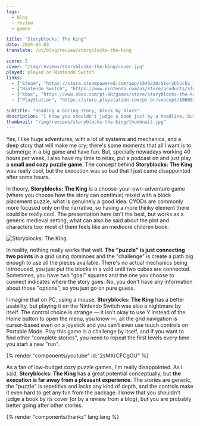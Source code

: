 ```yaml
---
tags:
  - blog
  - review
  - games

title: "Storyblocks: The King"
date: 2024-04-03
translate: /pt/blog/review/storyblocks-the-king

score: 3
cover: "/img/reviews/storyblocks-the-king/cover.jpg"
played: played on Nintendo Switch
links:
  - ["Steam", "https://store.steampowered.com/app/1549220/Storyblocks_The_King?curator_clanid=44763507"]
  - ["Nintendo Switch", "https://www.nintendo.com/us/store/products/storyblocks-the-king-switch/"]
  - ["Xbox", "https://www.xbox.com/pt-BR/games/store/storyblocks-the-king/9p3kzfhvtb58"]
  - ["PlayStation", "https://store.playstation.com/pt-br/concept/10008353/"]

subtitle: "Reading a boring story, block by block"
description: "I know you shouldn't judge a book just by a headline, but all you can do here is read a boring story, block by block."
thumbnail: "/img/reviews/storyblocks-the-king/thumbnail.jpg"
---
```


Yes, I like huge adventures, with a lot of systems and mechanics, and a deep story that will make me cry; there's some moments that all I want is to submerge in a big game and have fun. But, specially nowadays working 40 hours per week, I also have my time to relax, put a podcast on and just play a **small and cozy puzzle game**. The concept behind **Storyblocks: The King** was really cool, but the execution was so bad that I just came disappointed after some hours.

In theory, **Storyblocks: The King** is a choose-your-own-adventure game (where you choose how the story can continue) mixed with a block placement puzzle, what is genuinely a good idea. CYODs are commonly more focused only on the narrative, so having a more thinky element there could be really cool. The presentation here isn't the best, but works as a generic medieval setting, what can also be said about the plot and characters too: most of them feels like an mediocre children book.

![Storyblocks: The King](/img/reviews/storyblocks-the-king/storyblocks.jpg)

In reality, nothing really works that well. **The "puzzle" is just connecting two points** in a grid using dominoes and the "challenge" is create a path big enough to use all the pieces available. There's no actual mechanics being introduced, you just put the blocks in a void until two cubes are connected. Sometimes, you have two "goal" squares and the one you choose to connect indicates where the story goes. No, you don't have any information about those "options", so you just go on pure guess.

I imagine that on PC, using a mouse, **Storyblocks: The King** has a better usability, but playing it on the Nintendo Switch was also a nightmare by itself. The control choice is strange — it isn't okay to use Y instead of the Home button to open the menu, you know —, all the grid navigation is cursor-based even on a joystick and you can't even use touch controls on Portable Mode. Play this game is a challenge by itself, and if you want to find other "complete stories", you need to repeat the first levels every time you start a new "run".

{% render "components/youtube" id:"2sMXrCFCgGU" %}

As a fan of low-budget cozy puzzle games, I'm really disappointed. As I said, **Storyblocks: The King** has a great potential conceptually, but **the execution is far away from a pleasant experience**. The stories are generic, the "puzzle" is repetitive and lacks any kind of depth, and the controls make it even hard to get any fun from the package. I know that you shouldn't judge a book by its cover (or by a review from a blog), but you are probably better going after other stories.

{% render "components/thanks" lang:lang %}